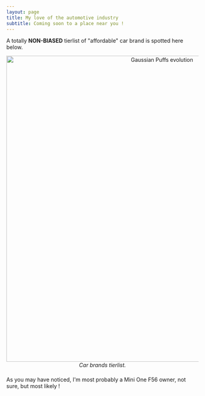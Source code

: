 ```yaml
---
layout: page
title: My love of the automotive industry
subtitle: Coming soon to a place near you !
---
```


A totally **NON-BIASED** tierlist of "affordable" car brand is spotted here below. 

<figure style="max-width:800px; margin:0 auto 1.5em; text-align:center;">
  <img src="../assets/img/car_tier_list.png" width="800" alt="Gaussian Puffs evolution">
  <figcaption><em>Car brands tierlist. </em></figcaption>
</figure>

As you may have noticed, I'm most probably a Mini One F56 owner, not sure, but most likely !